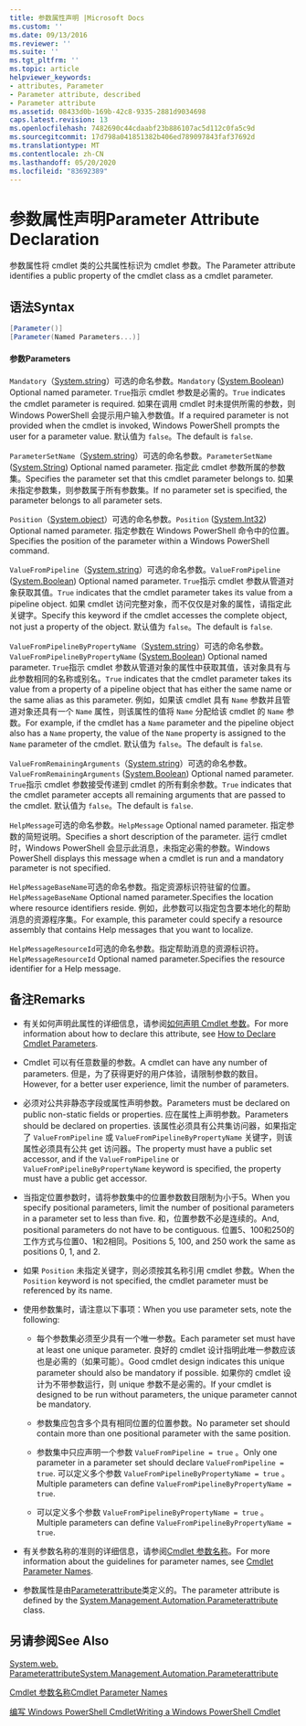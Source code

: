 ```yaml
---
title: 参数属性声明 |Microsoft Docs
ms.custom: ''
ms.date: 09/13/2016
ms.reviewer: ''
ms.suite: ''
ms.tgt_pltfrm: ''
ms.topic: article
helpviewer_keywords:
- attributes, Parameter
- Parameter attribute, described
- Parameter attribute
ms.assetid: 08433d0b-169b-42c8-9335-2881d9034698
caps.latest.revision: 13
ms.openlocfilehash: 7482690c44cdaabf23b886107ac5d112c0fa5c9d
ms.sourcegitcommit: 17d798a041851382b406ed789097843faf37692d
ms.translationtype: MT
ms.contentlocale: zh-CN
ms.lasthandoff: 05/20/2020
ms.locfileid: "83692389"
---
```

# <a name="parameter-attribute-declaration"></a><span data-ttu-id="97bbf-102">参数属性声明</span><span class="sxs-lookup"><span data-stu-id="97bbf-102">Parameter Attribute Declaration</span></span>

<span data-ttu-id="97bbf-103">参数属性将 cmdlet 类的公共属性标识为 cmdlet 参数。</span><span class="sxs-lookup"><span data-stu-id="97bbf-103">The Parameter attribute identifies a public property of the cmdlet class as a cmdlet parameter.</span></span>

## <a name="syntax"></a><span data-ttu-id="97bbf-104">语法</span><span class="sxs-lookup"><span data-stu-id="97bbf-104">Syntax</span></span>

```csharp
[Parameter()]
[Parameter(Named Parameters...)]
```

#### <a name="parameters"></a><span data-ttu-id="97bbf-105">参数</span><span class="sxs-lookup"><span data-stu-id="97bbf-105">Parameters</span></span>

<span data-ttu-id="97bbf-106">`Mandatory`（[System.string](/dotnet/api/System.Boolean)）可选的命名参数。</span><span class="sxs-lookup"><span data-stu-id="97bbf-106">`Mandatory` ([System.Boolean](/dotnet/api/System.Boolean)) Optional named parameter.</span></span> <span data-ttu-id="97bbf-107">`True`指示 cmdlet 参数是必需的。</span><span class="sxs-lookup"><span data-stu-id="97bbf-107">`True` indicates the cmdlet parameter is required.</span></span> <span data-ttu-id="97bbf-108">如果在调用 cmdlet 时未提供所需的参数，则 Windows PowerShell 会提示用户输入参数值。</span><span class="sxs-lookup"><span data-stu-id="97bbf-108">If a required parameter is not provided when the cmdlet is invoked, Windows PowerShell prompts the user for a parameter value.</span></span> <span data-ttu-id="97bbf-109">默认值为 `false`。</span><span class="sxs-lookup"><span data-stu-id="97bbf-109">The default is `false`.</span></span>

<span data-ttu-id="97bbf-110">`ParameterSetName`（[System.string](/dotnet/api/System.String)）可选的命名参数。</span><span class="sxs-lookup"><span data-stu-id="97bbf-110">`ParameterSetName` ([System.String](/dotnet/api/System.String)) Optional named parameter.</span></span> <span data-ttu-id="97bbf-111">指定此 cmdlet 参数所属的参数集。</span><span class="sxs-lookup"><span data-stu-id="97bbf-111">Specifies the parameter set that this cmdlet parameter belongs to.</span></span> <span data-ttu-id="97bbf-112">如果未指定参数集，则参数属于所有参数集。</span><span class="sxs-lookup"><span data-stu-id="97bbf-112">If no parameter set is specified, the parameter belongs to all parameter sets.</span></span>

<span data-ttu-id="97bbf-113">`Position`（[System.object](/dotnet/api/System.Int32)）可选的命名参数。</span><span class="sxs-lookup"><span data-stu-id="97bbf-113">`Position` ([System.Int32](/dotnet/api/System.Int32)) Optional named parameter.</span></span> <span data-ttu-id="97bbf-114">指定参数在 Windows PowerShell 命令中的位置。</span><span class="sxs-lookup"><span data-stu-id="97bbf-114">Specifies the position of the parameter within a Windows PowerShell command.</span></span>

<span data-ttu-id="97bbf-115">`ValueFromPipeline`（[System.string](/dotnet/api/System.Boolean)）可选的命名参数。</span><span class="sxs-lookup"><span data-stu-id="97bbf-115">`ValueFromPipeline` ([System.Boolean](/dotnet/api/System.Boolean)) Optional named parameter.</span></span> <span data-ttu-id="97bbf-116">`True`指示 cmdlet 参数从管道对象获取其值。</span><span class="sxs-lookup"><span data-stu-id="97bbf-116">`True` indicates that the cmdlet parameter takes its value from a pipeline object.</span></span> <span data-ttu-id="97bbf-117">如果 cmdlet 访问完整对象，而不仅仅是对象的属性，请指定此关键字。</span><span class="sxs-lookup"><span data-stu-id="97bbf-117">Specify this keyword if the cmdlet accesses the complete object, not just a property of the object.</span></span> <span data-ttu-id="97bbf-118">默认值为 `false`。</span><span class="sxs-lookup"><span data-stu-id="97bbf-118">The default is `false`.</span></span>

<span data-ttu-id="97bbf-119">`ValueFromPipelineByPropertyName`（[System.string](/dotnet/api/System.Boolean)）可选的命名参数。</span><span class="sxs-lookup"><span data-stu-id="97bbf-119">`ValueFromPipelineByPropertyName` ([System.Boolean](/dotnet/api/System.Boolean)) Optional named parameter.</span></span> <span data-ttu-id="97bbf-120">`True`指示 cmdlet 参数从管道对象的属性中获取其值，该对象具有与此参数相同的名称或别名。</span><span class="sxs-lookup"><span data-stu-id="97bbf-120">`True` indicates that the cmdlet parameter takes its value from a property of a pipeline object that has either the same name or the same alias as this parameter.</span></span> <span data-ttu-id="97bbf-121">例如，如果该 cmdlet 具有 `Name` 参数并且管道对象还具有一个 `Name` 属性，则该属性的值将 `Name` 分配给该 cmdlet 的 `Name` 参数。</span><span class="sxs-lookup"><span data-stu-id="97bbf-121">For example, if the cmdlet has a `Name` parameter and the pipeline object also has a `Name` property, the value of the `Name` property is assigned to the `Name` parameter of the cmdlet.</span></span> <span data-ttu-id="97bbf-122">默认值为 `false`。</span><span class="sxs-lookup"><span data-stu-id="97bbf-122">The default is `false`.</span></span>

<span data-ttu-id="97bbf-123">`ValueFromRemainingArguments`（[System.string](/dotnet/api/System.Boolean)）可选的命名参数。</span><span class="sxs-lookup"><span data-stu-id="97bbf-123">`ValueFromRemainingArguments` ([System.Boolean](/dotnet/api/System.Boolean)) Optional named parameter.</span></span> <span data-ttu-id="97bbf-124">`True`指示 cmdlet 参数接受传递到 cmdlet 的所有剩余参数。</span><span class="sxs-lookup"><span data-stu-id="97bbf-124">`True` indicates that the cmdlet parameter accepts all remaining arguments that are passed to the cmdlet.</span></span> <span data-ttu-id="97bbf-125">默认值为 `false`。</span><span class="sxs-lookup"><span data-stu-id="97bbf-125">The default is `false`.</span></span>

<span data-ttu-id="97bbf-126">`HelpMessage`可选的命名参数。</span><span class="sxs-lookup"><span data-stu-id="97bbf-126">`HelpMessage` Optional named parameter.</span></span> <span data-ttu-id="97bbf-127">指定参数的简短说明。</span><span class="sxs-lookup"><span data-stu-id="97bbf-127">Specifies a short description of the parameter.</span></span> <span data-ttu-id="97bbf-128">运行 cmdlet 时，Windows PowerShell 会显示此消息，未指定必需的参数。</span><span class="sxs-lookup"><span data-stu-id="97bbf-128">Windows PowerShell displays this message when a cmdlet is run and a mandatory parameter is not specified.</span></span>

<span data-ttu-id="97bbf-129">`HelpMessageBaseName`可选的命名参数。指定资源标识符驻留的位置。</span><span class="sxs-lookup"><span data-stu-id="97bbf-129">`HelpMessageBaseName` Optional named parameter.Specifies the location where resource identifiers reside.</span></span> <span data-ttu-id="97bbf-130">例如，此参数可以指定包含要本地化的帮助消息的资源程序集。</span><span class="sxs-lookup"><span data-stu-id="97bbf-130">For example, this parameter could specify a resource assembly that contains Help messages that you want to localize.</span></span>

<span data-ttu-id="97bbf-131">`HelpMessageResourceId`可选的命名参数。指定帮助消息的资源标识符。</span><span class="sxs-lookup"><span data-stu-id="97bbf-131">`HelpMessageResourceId` Optional named parameter.Specifies the resource identifier for a Help message.</span></span>

## <a name="remarks"></a><span data-ttu-id="97bbf-132">备注</span><span class="sxs-lookup"><span data-stu-id="97bbf-132">Remarks</span></span>

- <span data-ttu-id="97bbf-133">有关如何声明此属性的详细信息，请参阅[如何声明 Cmdlet 参数](./how-to-declare-cmdlet-parameters.md)。</span><span class="sxs-lookup"><span data-stu-id="97bbf-133">For more information about how to declare this attribute, see [How to Declare Cmdlet Parameters](./how-to-declare-cmdlet-parameters.md).</span></span>

- <span data-ttu-id="97bbf-134">Cmdlet 可以有任意数量的参数。</span><span class="sxs-lookup"><span data-stu-id="97bbf-134">A cmdlet can have any number of parameters.</span></span> <span data-ttu-id="97bbf-135">但是，为了获得更好的用户体验，请限制参数的数目。</span><span class="sxs-lookup"><span data-stu-id="97bbf-135">However, for a better user experience, limit the number of parameters.</span></span>

- <span data-ttu-id="97bbf-136">必须对公共非静态字段或属性声明参数。</span><span class="sxs-lookup"><span data-stu-id="97bbf-136">Parameters must be declared on public non-static fields or properties.</span></span> <span data-ttu-id="97bbf-137">应在属性上声明参数。</span><span class="sxs-lookup"><span data-stu-id="97bbf-137">Parameters should be declared on properties.</span></span> <span data-ttu-id="97bbf-138">该属性必须具有公共集访问器，如果指定了 `ValueFromPipeline` 或 `ValueFromPipelineByPropertyName` 关键字，则该属性必须具有公共 get 访问器。</span><span class="sxs-lookup"><span data-stu-id="97bbf-138">The property must have a public set accessor, and if the `ValueFromPipeline` or `ValueFromPipelineByPropertyName` keyword is specified, the property must have a public get accessor.</span></span>

- <span data-ttu-id="97bbf-139">当指定位置参数时，请将参数集中的位置参数数目限制为小于5。</span><span class="sxs-lookup"><span data-stu-id="97bbf-139">When you specify positional parameters,  limit the number of positional parameters in a parameter set to less than five.</span></span> <span data-ttu-id="97bbf-140">和，位置参数不必是连续的。</span><span class="sxs-lookup"><span data-stu-id="97bbf-140">And, positional parameters do not have to be contiguous.</span></span> <span data-ttu-id="97bbf-141">位置5、100和250的工作方式与位置0、1和2相同。</span><span class="sxs-lookup"><span data-stu-id="97bbf-141">Positions 5, 100, and 250 work the same as positions 0, 1, and 2.</span></span>

- <span data-ttu-id="97bbf-142">如果 `Position` 未指定关键字，则必须按其名称引用 cmdlet 参数。</span><span class="sxs-lookup"><span data-stu-id="97bbf-142">When the `Position` keyword is not specified, the cmdlet parameter must be referenced by its name.</span></span>

- <span data-ttu-id="97bbf-143">使用参数集时，请注意以下事项：</span><span class="sxs-lookup"><span data-stu-id="97bbf-143">When you use parameter sets, note the following:</span></span>

  - <span data-ttu-id="97bbf-144">每个参数集必须至少具有一个唯一参数。</span><span class="sxs-lookup"><span data-stu-id="97bbf-144">Each parameter set must have at least one unique parameter.</span></span> <span data-ttu-id="97bbf-145">良好的 cmdlet 设计指明此唯一参数应该也是必需的（如果可能）。</span><span class="sxs-lookup"><span data-stu-id="97bbf-145">Good cmdlet design indicates this unique parameter should also be mandatory if possible.</span></span> <span data-ttu-id="97bbf-146">如果你的 cmdlet 设计为不带参数运行，则 unique 参数不是必需的。</span><span class="sxs-lookup"><span data-stu-id="97bbf-146">If your cmdlet is designed to be run without parameters, the unique parameter cannot be mandatory.</span></span>

  - <span data-ttu-id="97bbf-147">参数集应包含多个具有相同位置的位置参数。</span><span class="sxs-lookup"><span data-stu-id="97bbf-147">No parameter set should contain more than one positional parameter with the same position.</span></span>

  - <span data-ttu-id="97bbf-148">参数集中只应声明一个参数 `ValueFromPipeline = true` 。</span><span class="sxs-lookup"><span data-stu-id="97bbf-148">Only one parameter in a parameter set should declare `ValueFromPipeline = true`.</span></span> <span data-ttu-id="97bbf-149">可以定义多个参数 `ValueFromPipelineByPropertyName = true` 。</span><span class="sxs-lookup"><span data-stu-id="97bbf-149">Multiple parameters can define `ValueFromPipelineByPropertyName = true`.</span></span>

  - <span data-ttu-id="97bbf-150">可以定义多个参数 `ValueFromPipelineByPropertyName = true` 。</span><span class="sxs-lookup"><span data-stu-id="97bbf-150">Multiple parameters can define `ValueFromPipelineByPropertyName = true`.</span></span>

- <span data-ttu-id="97bbf-151">有关参数名称的准则的详细信息，请参阅[Cmdlet 参数名称](standard-cmdlet-parameter-names-and-types.md)。</span><span class="sxs-lookup"><span data-stu-id="97bbf-151">For more information about the guidelines for parameter names, see [Cmdlet Parameter Names](standard-cmdlet-parameter-names-and-types.md).</span></span>

- <span data-ttu-id="97bbf-152">参数属性是由[Parameterattribute](/dotnet/api/System.Management.Automation.ParameterAttribute)类定义的。</span><span class="sxs-lookup"><span data-stu-id="97bbf-152">The parameter attribute is defined by the [System.Management.Automation.Parameterattribute](/dotnet/api/System.Management.Automation.ParameterAttribute) class.</span></span>

## <a name="see-also"></a><span data-ttu-id="97bbf-153">另请参阅</span><span class="sxs-lookup"><span data-stu-id="97bbf-153">See Also</span></span>

[<span data-ttu-id="97bbf-154">System.web. Parameterattribute</span><span class="sxs-lookup"><span data-stu-id="97bbf-154">System.Management.Automation.Parameterattribute</span></span>](/dotnet/api/System.Management.Automation.ParameterAttribute)

[<span data-ttu-id="97bbf-155">Cmdlet 参数名称</span><span class="sxs-lookup"><span data-stu-id="97bbf-155">Cmdlet Parameter Names</span></span>](standard-cmdlet-parameter-names-and-types.md)

[<span data-ttu-id="97bbf-156">编写 Windows PowerShell Cmdlet</span><span class="sxs-lookup"><span data-stu-id="97bbf-156">Writing a Windows PowerShell Cmdlet</span></span>](./writing-a-windows-powershell-cmdlet.md)
